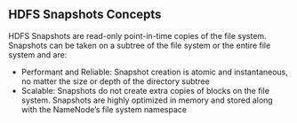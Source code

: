 ## HDFS Snapshots Concepts

HDFS Snapshots are read-only point-in-time copies of the file system. Snapshots can be taken on a subtree of the file system or the entire file system and are:

- Performant and Reliable: Snapshot creation is atomic and instantaneous, no matter the size or depth of the directory subtree
- Scalable: Snapshots do not create extra copies of blocks on the file system. Snapshots are highly optimized in memory and stored along with the NameNode’s file system namespace
